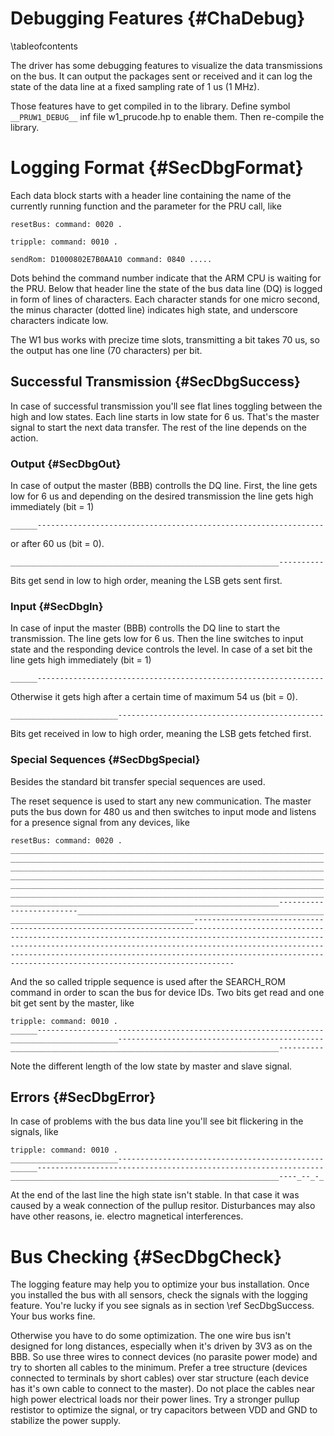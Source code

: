 Debugging Features {#ChaDebug}
==================
\tableofcontents

The driver has some debugging features to visualize the data
transmissions on the bus. It can output the packages sent or received
and it can log the state of the data line at a fixed sampling rate of 1
us (1 MHz).

Those features have to get compiled in to the library. Define symbol
`__PRUW1_DEBUG__` inf file w1_prucode.hp to enable them. Then
re-compile the library.


# Logging Format {#SecDbgFormat}

Each data block starts with a header line containing the name of the
currently running function and the parameter for the PRU call, like

~~~{.txt}
resetBus: command: 0020 .

tripple: command: 0010 .

sendRom: D1000802E7B0AA10 command: 0840 .....
~~~

Dots behind the command number indicate that the ARM CPU is waiting for
the PRU. Below that header line the state of the bus data line (DQ) is
logged in form of lines of characters. Each character stands for one
micro second, the minus character (dotted line) indicates high state,
and underscore characters indicate low.

The W1 bus works with precize time slots, transmitting a bit takes 70
us, so the output has one line (70 characters) per bit.


## Successful Transmission {#SecDbgSuccess}

In case of successful transmission you'll see flat lines toggling
between the high and low states. Each line starts in low state for 6
us. That's the master signal to start the next data transfer. The rest
of the line depends on the action.


### Output  {#SecDbgOut}

In case of output the master (BBB) controlls the DQ line. First, the
line gets low for 6 us and depending on the desired transmission the
line gets high immediately (bit = 1)

~~~{.txt}
______----------------------------------------------------------------
~~~

or after 60 us (bit = 0).

~~~{.txt}
____________________________________________________________----------
~~~

Bits get send in low to high order, meaning the LSB gets sent first.

### Input  {#SecDbgIn}

In case of input the master (BBB) controlls the DQ line to start the
transmission. The line gets low for 6 us. Then the line switches to
input state and the responding device controls the level. In case of a
set bit the line gets high immediately (bit = 1)

~~~{.txt}
______----------------------------------------------------------------
~~~

Otherwise it gets high after a certain time of maximum 54 us (bit = 0).

~~~{.txt}
________________________----------------------------------------------
~~~

Bits get received in low to high order, meaning the LSB gets fetched
first.


### Special Sequences  {#SecDbgSpecial}

Besides the standard bit transfer special sequences are used.

The reset sequence is used to start any new communication. The master
puts the bus down for 480 us and then switches to input mode and
listens for a presence signal from any devices, like

~~~{.txt}
resetBus: command: 0020 .
______________________________________________________________________
______________________________________________________________________
______________________________________________________________________
______________________________________________________________________
______________________________________________________________________
______________________________________________________________________
____________________________________________________________----------
---------------_______________________________________________________
_________________________________________-----------------------------
----------------------------------------------------------------------
----------------------------------------------------------------------
----------------------------------------------------------------------
----------------------------------------------------------------------
--------------------------------------------------
~~~

And the so called tripple sequence is used after the SEARCH_ROM command
in order to scan the bus for device IDs. Two bits get read and one bit
get sent by the master, like

~~~{.txt}
tripple: command: 0010 .
______----------------------------------------------------------------
________________________----------------------------------------------
____________________________________________________________----------
~~~

Note the different length of the low state by master and slave signal.


## Errors {#SecDbgError}

In case of problems with the bus data line you'll see bit flickering in
the signals, like

~~~{.txt}
tripple: command: 0010 .
________________________----------------------------------------------
______----------------------------------------------------------------
____________________________________________________________----_--_-_
~~~

At the end of the last line the high state isn't stable. In that case
it was caused by a weak connection of the pullup resitor. Disturbances
may also have other reasons, ie. electro magnetical interferences.


# Bus Checking {#SecDbgCheck}

The logging feature may help you to optimize your bus installation.
Once you installed the bus with all sensors, check the signals with the
logging feature. You're lucky if you see signals as in section \ref
SecDbgSuccess. Your bus works fine.

Otherwise you have to do some optimization. The one wire bus isn't
designed for long distances, especially when it's driven by 3V3 as on
the BBB. So use three wires to connect devices (no parasite power mode)
and try to shorten all cables to the minimum. Prefer a tree structure
(devices connected to terminals by short cables) over star structure
(each device has it's own cable to connect to the master). Do not place
the cables near high power electrical loads nor their power lines. Try
a stronger pullup restistor to optimize the signal, or try capacitors
between VDD and GND to stabilize the power supply.
